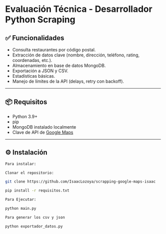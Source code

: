 # Evaluación Técnica - Desarrollador Python Scraping 


## ✅ Funcionalidades
- Consulta restaurantes por código postal.
- Extracción de datos clave (nombre, dirección, teléfono, rating, coordenadas, etc.).
- Almacenamiento en base de datos MongoDB.
- Exportación a JSON y CSV.
- Estadísticas básicas.
- Manejo de límites de la API (delays, retry con backoff).

---

## 📦 Requisitos

- Python 3.9+
- pip
- MongoDB instalado localmente
- Clave de API de [Google Maps](https://console.cloud.google.com/)

---

## ⚙️ Instalación

```bash
Para instalar:

Clonar el repositorio:

git clone https://github.com/IsaacLozoya/scrapping-google-maps-isaac

pip install -r requisitos.txt

Para Ejecutar:

python main.py

Para generar los csv y json 

python exportador_datos.py

